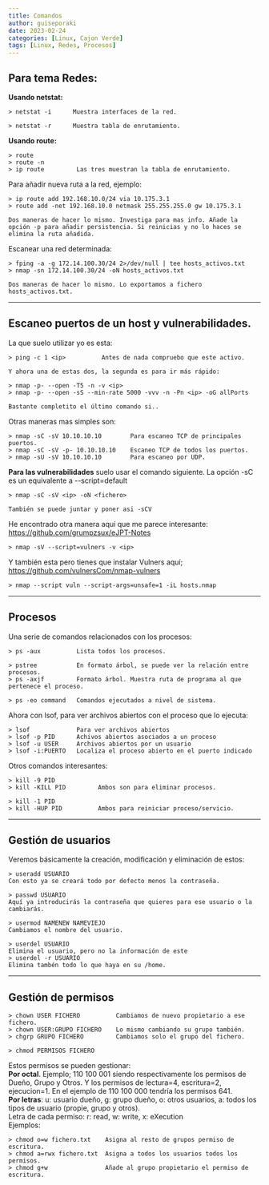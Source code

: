 ```yaml
---
title: Comandos
author: guiseporaki
date: 2023-02-24
categories: [Linux, Cajon Verde]
tags: [Linux, Redes, Procesos]
---
```

## **Para tema Redes:**

**Usando netstat:**

```
> netstat -i      Muestra interfaces de la red.

> netstat -r      Muestra tabla de enrutamiento.
```

**Usando route:**
```
> route
> route -n   
> ip route         Las tres muestran la tabla de enrutamiento.
```

Para añadir nueva ruta a la red, ejemplo:

```
> ip route add 192.168.10.0/24 via 10.175.3.1
> route add -net 192.168.10.0 netmask 255.255.255.0 gw 10.175.3.1

Dos maneras de hacer lo mismo. Investiga para mas info. Añade la opción -p para añadir persistencia. Si reinicias y no lo haces se elimina la ruta añadida.
```
Escanear una red determinada:
```
> fping -a -g 172.14.100.30/24 2>/dev/null | tee hosts_activos.txt
> nmap -sn 172.14.100.30/24 -oN hosts_activos.txt

Dos maneras de hacer lo mismo. Lo exportamos a fichero hosts_activos.txt.
```
---


## Escaneo puertos de un host y vulnerabilidades.

La que suelo utilizar yo es esta:
```
> ping -c 1 <ip>          Antes de nada compruebo que este activo.

Y ahora una de estas dos, la segunda es para ir más rápido:

> nmap -p- --open -T5 -n -v <ip>
> nmap -p- --open -sS --min-rate 5000 -vvv -n -Pn <ip> -oG allPorts

Bastante completito el último comando si..
```
Otras maneras mas simples son:
```
> nmap -sC -sV 10.10.10.10        Para escaneo TCP de principales puertos.
> nmap -sC -sV -p- 10.10.10.10    Escaneo TCP de todos los puertos.
> nmap -sU -sV 10.10.10.10        Para escaneo por UDP.
```
**Para las vulnerabilidades** suelo usar el comando siguiente. La opción -sC es un equivalente a --script=default
```
> nmap -sC -sV <ip> -oN <fichero>

También se puede juntar y poner asi -sCV
```
He encontrado otra manera aquí que me parece interesante:  
https://github.com/grumpzsux/eJPT-Notes

```
> nmap -sV --script=vulners -v <ip>
```
Y también esta pero tienes que instalar Vulners aquí;  
https://github.com/vulnersCom/nmap-vulners
```
> nmap --script vuln --script-args=unsafe=1 -iL hosts.nmap
```

---

## Procesos

Una serie de comandos relacionados con los procesos:
```
> ps -aux          Lista todos los procesos.

> pstree           En formato árbol, se puede ver la relación entre procesos.
> ps -axjf         Formato árbol. Muestra ruta de programa al que pertenece el proceso.

> ps -eo command   Comandos ejecutados a nivel de sistema.
```
Ahora con lsof, para ver archivos abiertos con el proceso que lo ejecuta:
```
> lsof             Para ver archivos abiertos
> lsof -p PID      Achivos abiertos asociados a un proceso
> lsof -u USER     Archivos abiertos por un usuario
> lsof -i:PUERTO   Localiza el proceso abierto en el puerto indicado
```
Otros comandos interesantes:
```
> kill -9 PID
> kill -KILL PID         Ambos son para eliminar procesos.

> kill -1 PID       
> kill -HUP PID          Ambos para reiniciar proceso/servicio.
```

---
## Gestión de usuarios

Veremos básicamente la creación, modificación y eliminación de estos:
```
> useradd USUARIO   
Con esto ya se creará todo por defecto menos la contraseña.

> passwd USUARIO    
Aquí ya introducirás la contraseña que quieres para ese usuario o la cambiarás.

> usermod NAMENEW NAMEVIEJO
Cambiamos el nombre del usuario.

> userdel USUARIO 
Elimina el usuario, pero no la información de este
> userdel -r USUARIO
Elimina tambén todo lo que haya en su /home.
```

---

## Gestión de permisos

```
> chown USER FICHERO          Cambiamos de nuevo propietario a ese fichero.
> chown USER:GRUPO FICHERO    Lo mismo cambiando su grupo también.
> chgrp GRUPO FICHERO         Cambiamos solo el grupo del fichero.

> chmod PERMISOS FICHERO
```
Estos permisos se pueden gestionar:  
**Por octal**. Ejemplo; 110 100 001 siendo respectivamente los permisos de Dueño, Grupo y Otros. Y los permisos de lectura=4, escritura=2, ejecucion=1. En el ejemplo de 110 100 000 tendría los permisos 641.  
**Por letras**: u: usuario dueño, g: grupo dueño, o: otros usuarios, a: todos los tipos de usuario (propie, grupo y otros).  
Letra de cada permiso: r: read, w: write, x: eXecution  
Ejemplos:
```
> chmod o=w fichero.txt    Asigna al resto de grupos permiso de escritura.
> chmod a=rwx fichero.txt  Asigna a todos los usuarios todos los permisos.
> chmod g+w                Añade al grupo propietario el permiso de escritura.
```
